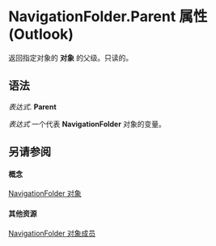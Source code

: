 
# NavigationFolder.Parent 属性 (Outlook)

返回指定对象的 **对象** 的父级。只读的。


## 语法

 _表达式_. **Parent**

 _表达式_ 一个代表 **NavigationFolder** 对象的变量。


## 另请参阅


#### 概念


[NavigationFolder 对象](c8d7aabb-58ba-df5e-ccdc-06f73db7726c.md)
#### 其他资源


[NavigationFolder 对象成员](1ec2e16d-c7ca-86b1-9283-839a2b9aca05.md)